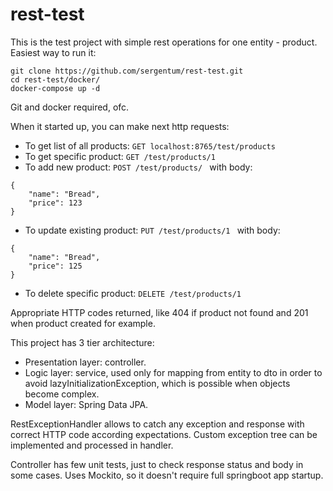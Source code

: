 # rest-test
This is the test project with simple rest operations for one entity - product.
Easiest way to run it:
```
git clone https://github.com/sergentum/rest-test.git
cd rest-test/docker/
docker-compose up -d
```
Git and docker required, ofc.

When it started up, you can make next http requests:
- To get list of all products:
```GET localhost:8765/test/products```
- To get specific product:
```GET /test/products/1```
- To add new product:
```POST /test/products/ ```
with body: 
```
{
    "name": "Bread",
    "price": 123
}
```
- To update existing product:
```PUT /test/products/1 ```
with body: 
```
{
    "name": "Bread",
    "price": 125
}
```
- To delete specific product:
```DELETE /test/products/1```


Appropriate HTTP codes returned, like 404 if product not found and 201 when product created for example.

This project has 3 tier architecture:
- Presentation layer: controller.
- Logic layer: service, used only for mapping from entity to dto in order to avoid lazyInitializationException, which is possible when objects become complex.
- Model layer: Spring Data JPA.

RestExceptionHandler allows to catch any exception and response with correct HTTP code according expectations. Custom exception tree can be implemented and processed in handler.
 
Controller has few unit tests, just to check response status and body in some cases. Uses Mockito, so it doesn't require full springboot app startup. 